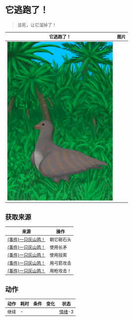 # 它逃跑了！  
> 该死，让它溜掉了！  
  
  它逃跑了！  |   图片   
 ----  |  ----:   
   |  ![](Sprite/PartridgeEvent.png)   
  
## 获取来源  
来源  |  操作  
----  |  ----  
[(事件)一只灰山鹑！](Event_PartridgeFight.md)  |  朝它砸石头  
[(事件)一只灰山鹑！](Event_PartridgeFight.md)  |  使用长矛  
[(事件)一只灰山鹑！](Event_PartridgeFight.md)  |  使用投索  
[(事件)一只灰山鹑！](Event_PartridgeFight.md)  |  用弓箭攻击  
[(事件)一只灰山鹑！](Event_PartridgeFight.md)  |  用枪攻击！  
## 动作  
动作  |  耗时  |  条件  |  变化  |  状态  
----  |  ----  |  ----  |  ----  |  ----  
继续<br>  |  -  |    |    |  [情绪](Morale.md)-3  
